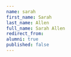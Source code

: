 ```yaml
---
name: sarah
first_name: Sarah
last_name: Allen
full_name: Sarah Allen
redirect_from:
alumni: true
published: false
---
```


